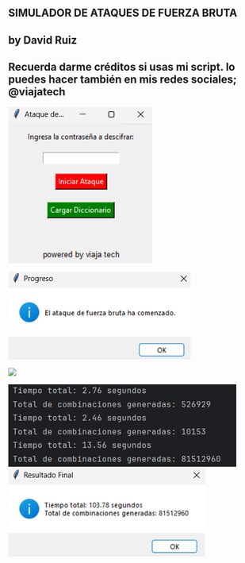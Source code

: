 SIMULADOR DE ATAQUES DE FUERZA BRUTA
--------
by David Ruiz
---------
Recuerda darme créditos si usas mi script. lo puedes hacer también en mis redes sociales; @viajatech
-----------
![](https://github.com/viajatech/SimuladorFuerzaBruta/blob/main/GUI%203.1.png)

![](https://github.com/viajatech/SimuladorFuerzaBruta/blob/main/ataque.png)

![](https://github.com/viajatech/SimuladorFuerzaBruta/blob/main/Contrase%C3%B1aEncontrada.png)

![](https://github.com/viajatech/SimuladorFuerzaBruta/blob/main/TiempoCombinaciones.png)
![](https://github.com/viajatech/SimuladorFuerzaBruta/blob/main/ResultadoFinal.png)
